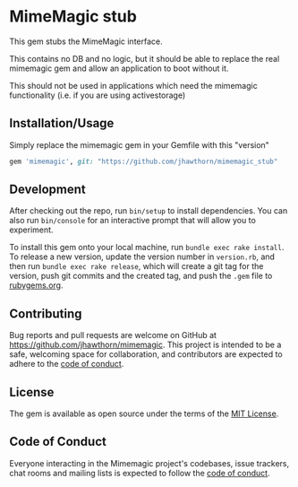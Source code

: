# MimeMagic stub

This gem stubs the MimeMagic interface.

This contains no DB and no logic, but it should be able to replace the real
mimemagic gem and allow an application to boot without it.

This should not be used in applications which need the mimemagic functionality (i.e. if you are using activestorage)

## Installation/Usage

Simply replace the mimemagic gem in your Gemfile with this "version"

```ruby
gem 'mimemagic', git: "https://github.com/jhawthorn/mimemagic_stub"
```

## Development

After checking out the repo, run `bin/setup` to install dependencies. You can also run `bin/console` for an interactive prompt that will allow you to experiment.

To install this gem onto your local machine, run `bundle exec rake install`. To release a new version, update the version number in `version.rb`, and then run `bundle exec rake release`, which will create a git tag for the version, push git commits and the created tag, and push the `.gem` file to [rubygems.org](https://rubygems.org).

## Contributing

Bug reports and pull requests are welcome on GitHub at https://github.com/jhawthorn/mimemagic. This project is intended to be a safe, welcoming space for collaboration, and contributors are expected to adhere to the [code of conduct](https://github.com/jhawthorn/mimemagic/blob/master/CODE_OF_CONDUCT.md).

## License

The gem is available as open source under the terms of the [MIT License](https://opensource.org/licenses/MIT).

## Code of Conduct

Everyone interacting in the Mimemagic project's codebases, issue trackers, chat rooms and mailing lists is expected to follow the [code of conduct](https://github.com/jhawthorn/mimemagic/blob/master/CODE_OF_CONDUCT.md).
